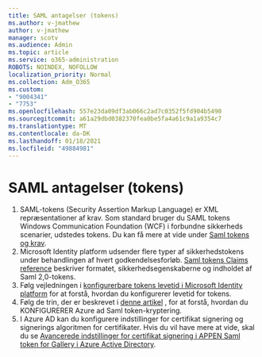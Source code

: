 ```yaml
---
title: SAML antagelser (tokens)
ms.author: v-jmathew
author: v-jmathew
manager: scotv
ms.audience: Admin
ms.topic: article
ms.service: o365-administration
ROBOTS: NOINDEX, NOFOLLOW
localization_priority: Normal
ms.collection: Adm_O365
ms.custom:
- "9004341"
- "7753"
ms.openlocfilehash: 557e23da09df3ab066c2ad7c0352f5fd904b5490
ms.sourcegitcommit: a61a29dbd0382370fea0be5fa4a61c9a1a9354c7
ms.translationtype: MT
ms.contentlocale: da-DK
ms.lasthandoff: 01/18/2021
ms.locfileid: "49884981"
---
```

# <a name="saml-assertions-tokens"></a>SAML antagelser (tokens)

1. SAML-tokens (Security Assertion Markup Language) er XML repræsentationer af krav. Som standard bruger du SAML tokens Windows Communication Foundation (WCF) i forbundne sikkerheds scenarier, udstedes tokens. Du kan få mere at vide under [Saml tokens og krav](https://docs.microsoft.com/dotnet/framework/wcf/feature-details/saml-tokens-and-claims).
2. Microsoft Identity platform udsender flere typer af sikkerhedstokens under behandlingen af hvert godkendelsesforløb. [Saml tokens Claims reference](https://docs.microsoft.com/azure/active-directory/develop/reference-saml-tokens) beskriver formatet, sikkerhedsegenskaberne og indholdet af Saml 2,0-tokens.
3. Følg vejledningen i [konfigurerbare tokens levetid i Microsoft Identity platform](https://docs.microsoft.com/azure/active-directory/develop/active-directory-configurable-token-lifetimes) for at forstå, hvordan du konfigurerer levetid for tokens.
4. Følg de trin, der er beskrevet i [denne artikel](https://docs.microsoft.com/azure/active-directory/manage-apps/howto-saml-token-encryption) , for at forstå, hvordan du KONFIGURERER Azure ad Saml token-kryptering.
5. I Azure AD kan du konfigurere indstillinger for certifikat signering og signerings algoritmen for certifikater. Hvis du vil have mere at vide, skal du se [Avancerede indstillinger for certifikat signering i APPEN Saml token for Gallery i Azure Active Directory](https://docs.microsoft.com/azure/active-directory/manage-apps/certificate-signing-options).
